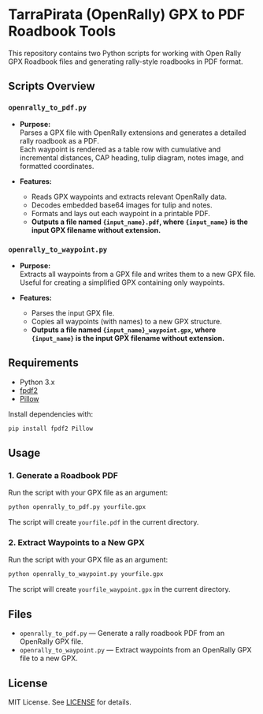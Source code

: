 # TarraPirata (OpenRally) GPX to PDF Roadbook Tools

This repository contains two Python scripts for working with Open Rally GPX Roadbook files and generating rally-style roadbooks in PDF format.

## Scripts Overview

### `openrally_to_pdf.py`
- **Purpose:**  
  Parses a GPX file with OpenRally extensions and generates a detailed rally roadbook as a PDF.  
  Each waypoint is rendered as a table row with cumulative and incremental distances, CAP heading, tulip diagram, notes image, and formatted coordinates.

- **Features:**  
  - Reads GPX waypoints and extracts relevant OpenRally data.
  - Decodes embedded base64 images for tulip and notes.
  - Formats and lays out each waypoint in a printable PDF.
  - **Outputs a file named `{input_name}.pdf`, where `{input_name}` is the input GPX filename without extension.**

### `openrally_to_waypoint.py`
- **Purpose:**  
  Extracts all waypoints from a GPX file and writes them to a new GPX file.  
  Useful for creating a simplified GPX containing only waypoints.

- **Features:**  
  - Parses the input GPX file.
  - Copies all waypoints (with names) to a new GPX structure.
  - **Outputs a file named `{input_name}_waypoint.gpx`, where `{input_name}` is the input GPX filename without extension.**

## Requirements

- Python 3.x
- [fpdf2](https://pypi.org/project/fpdf2/)
- [Pillow](https://pypi.org/project/Pillow/)

Install dependencies with:
```sh
pip install fpdf2 Pillow
```

## Usage

### 1. Generate a Roadbook PDF

Run the script with your GPX file as an argument:

```sh
python openrally_to_pdf.py yourfile.gpx
```

The script will create `yourfile.pdf` in the current directory.

### 2. Extract Waypoints to a New GPX

Run the script with your GPX file as an argument:

```sh
python openrally_to_waypoint.py yourfile.gpx
```

The script will create `yourfile_waypoint.gpx` in the current directory.

## Files

- `openrally_to_pdf.py` — Generate a rally roadbook PDF from an OpenRally GPX file.
- `openrally_to_waypoint.py` — Extract waypoints from an OpenRally GPX file to a new GPX.

## License

MIT License. See [LICENSE](LICENSE) for details.
